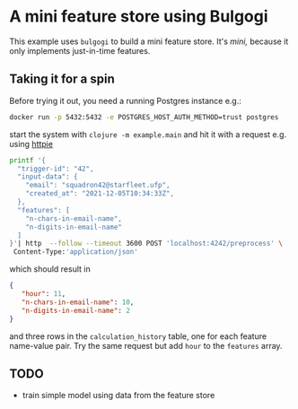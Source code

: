 # A mini feature store using Bulgogi
This example uses `bulgogi` to build a mini feature store.
It's _mini,_ because it only implements just-in-time features.

## Taking it for a spin
Before trying it out, you need a running Postgres instance e.g.:
```sh
docker run -p 5432:5432 -e POSTGRES_HOST_AUTH_METHOD=trust postgres
```
start the system with `clojure -m example.main` and hit it with a request e.g. using [httpie](https://httpie.io/cli)
```sh
printf '{
  "trigger-id": "42",
  "input-data": {
    "email": "squadron42@starfleet.ufp",
    "created_at": "2021-12-05T10:34:33Z",
  },
  "features": [
    "n-chars-in-email-name",
    "n-digits-in-email-name"
  ]
}'| http  --follow --timeout 3600 POST 'localhost:4242/preprocess' \
 Content-Type:'application/json'
 ```
 which should result in
 ```json
 {
    "hour": 11,
    "n-chars-in-email-name": 10,
    "n-digits-in-email-name": 2
}
 ```
 and three rows in the `calculation_history` table, one for each feature name-value pair.
 Try the same request but add `hour` to the `features` array.
 
 ## TODO
 * train simple model using data from the feature store
